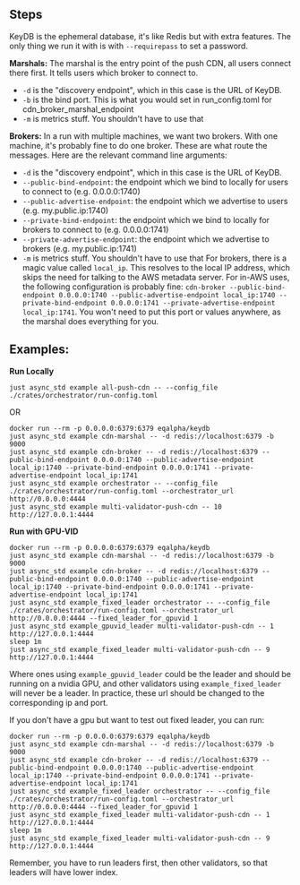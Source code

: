 Steps
---------------

KeyDB is the ephemeral database, it's like Redis but with extra features. The only thing we run it with is with `--requirepass` to set a password.

**Marshals:**
The marshal is the entry point of the push CDN, all users connect there first. It tells users which broker to connect to.

- `-d` is the "discovery endpoint", which in this case is the URL of KeyDB.
- `-b` is the bind port. This is what you would set in run_config.toml for cdn_broker_marshal_endpoint
- `-m` is metrics stuff. You shouldn't have to use that


**Brokers:**
In a run with multiple machines, we want two brokers. With one machine, it's probably fine to do one broker. These are what route the messages. Here are the relevant command line arguments:

- `-d` is the "discovery endpoint", which in this case is the URL of KeyDB.
- `--public-bind-endpoint`: the endpoint which we bind to locally for users to connect to (e.g. 0.0.0.0:1740)
- `--public-advertise-endpoint`: the endpoint which we advertise to users (e.g. my.public.ip:1740)
- `--private-bind-endpoint`: the endpoint which we bind to locally for brokers to connect to (e.g. 0.0.0.0:1741)
- `--private-advertise-endpoint`: the endpoint which we advertise to brokers (e.g. my.public.ip:1741)
- `-m` is metrics stuff. You shouldn't have to use that
For brokers, there is a magic value called `local_ip`. This resolves to the local IP address, which skips the need for talking to the AWS metadata server. For in-AWS uses, the following configuration is probably fine:
`cdn-broker --public-bind-endpoint 0.0.0.0:1740 --public-advertise-endpoint local_ip:1740 --private-bind-endpoint 0.0.0.0:1741 --private-advertise-endpoint local_ip:1741`. You won't need to put this port or values anywhere, as the marshal does everything for you.

Examples:
---------------

**Run Locally** 

`just async_std example all-push-cdn -- --config_file ./crates/orchestrator/run-config.toml`

OR

```
docker run --rm -p 0.0.0.0:6379:6379 eqalpha/keydb
just async_std example cdn-marshal -- -d redis://localhost:6379 -b 9000
just async_std example cdn-broker -- -d redis://localhost:6379 --public-bind-endpoint 0.0.0.0:1740 --public-advertise-endpoint local_ip:1740 --private-bind-endpoint 0.0.0.0:1741 --private-advertise-endpoint local_ip:1741
just async_std example orchestrator -- --config_file ./crates/orchestrator/run-config.toml --orchestrator_url http://0.0.0.0:4444
just async_std example multi-validator-push-cdn -- 10 http://127.0.0.1:4444
```

**Run with GPU-VID** 
```
docker run --rm -p 0.0.0.0:6379:6379 eqalpha/keydb
just async_std example cdn-marshal -- -d redis://localhost:6379 -b 9000
just async_std example cdn-broker -- -d redis://localhost:6379 --public-bind-endpoint 0.0.0.0:1740 --public-advertise-endpoint local_ip:1740 --private-bind-endpoint 0.0.0.0:1741 --private-advertise-endpoint local_ip:1741
just async_std example_fixed_leader orchestrator -- --config_file ./crates/orchestrator/run-config.toml --orchestrator_url http://0.0.0.0:4444 --fixed_leader_for_gpuvid 1
just async_std example_gpuvid_leader multi-validator-push-cdn -- 1 http://127.0.0.1:4444
sleep 1m
just async_std example_fixed_leader multi-validator-push-cdn -- 9 http://127.0.0.1:4444
```

Where ones using `example_gpuvid_leader` could be the leader and should be running on a nvidia GPU, and other validators using `example_fixed_leader` will never be a leader. In practice, these url should be changed to the corresponding ip and port.


If you don't have a gpu but want to test out fixed leader, you can run:
```
docker run --rm -p 0.0.0.0:6379:6379 eqalpha/keydb
just async_std example cdn-marshal -- -d redis://localhost:6379 -b 9000
just async_std example cdn-broker -- -d redis://localhost:6379 --public-bind-endpoint 0.0.0.0:1740 --public-advertise-endpoint local_ip:1740 --private-bind-endpoint 0.0.0.0:1741 --private-advertise-endpoint local_ip:1741
just async_std example_fixed_leader orchestrator -- --config_file ./crates/orchestrator/run-config.toml --orchestrator_url http://0.0.0.0:4444 --fixed_leader_for_gpuvid 1
just async_std example_fixed_leader multi-validator-push-cdn -- 1 http://127.0.0.1:4444
sleep 1m
just async_std example_fixed_leader multi-validator-push-cdn -- 9 http://127.0.0.1:4444
```

Remember, you have to run leaders first, then other validators, so that leaders will have lower index.